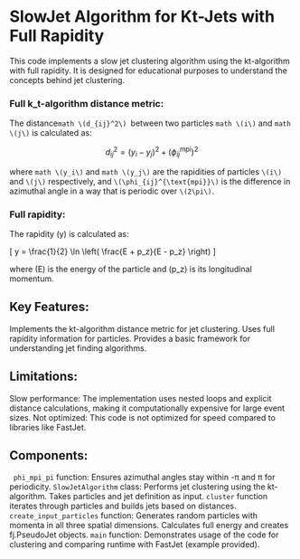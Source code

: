 # SlowJet Algorithm for Kt-Jets with Full Rapidity
This code implements a slow jet clustering algorithm using the kt-algorithm with full rapidity. It is designed for educational purposes to understand the concepts behind jet clustering.

### Full k_t-algorithm distance metric:

The distance```math \(d_{ij}^2\) ```between two particles ```math \(i\)``` and ```math \(j\)``` is calculated as:

```math
d_{ij}^2 = (y_i - y_j)^2 + (\phi_{ij}^{\text{mpi}})^2
```
where ```math \(y_i\)``` and ```math \(y_j\)``` are the rapidities of particles ```\(i\)``` and ```\(j\)``` respectively, and ```\(\phi_{ij}^{\text{mpi}}\)``` is the difference in azimuthal angle in a way that is periodic over ```\(2\pi\)```.

### Full rapidity:

The rapidity \(y\) is calculated as:

\[
y = \frac{1}{2} \ln \left( \frac{E + p_z}{E - p_z} \right)
\]

where \(E\) is the energy of the particle and \(p_z\) is its longitudinal momentum.


## Key Features:
Implements the kt-algorithm distance metric for jet clustering.
Uses full rapidity information for particles.
Provides a basic framework for understanding jet finding algorithms.

## Limitations:
Slow performance: The implementation uses nested loops and explicit distance calculations, making it computationally expensive for large event sizes.
Not optimized: This code is not optimized for speed compared to libraries like FastJet.

## Components:
``` phi_mpi_pi``` function: Ensures azimuthal angles stay within -π and π for periodicity.
```SlowJetAlgorithm``` class:
Performs jet clustering using the kt-algorithm.
Takes particles and jet definition as input.
```cluster``` function iterates through particles and builds jets based on distances.
```create_input_particles``` function:
Generates random particles with momenta in all three spatial dimensions.
Calculates full energy and creates fj.PseudoJet objects.
```main``` function:
Demonstrates usage of the code for clustering and comparing runtime with FastJet (example provided).
